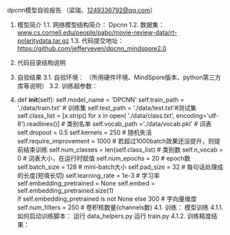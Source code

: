 dpcnn模型自验报告
（梁瑞、1249336792@qq.com）

1.	模型简介
1.1.	网络模型结构简介：
Dpcnn
1.2.	数据集：
www.cs.cornell.edu/people/pabo/movie-review-data/rt-polaritydata.tar.gz
1.3.	代码提交地址：https://github.com/jefferyeven/dpcnn_mindspore2.0
2.	代码目录结构说明
 
3.	自验结果
3.1.	自验环境：
（所用硬件环境、MindSpore版本、python第三方库等说明）
3.2.	训练超参数：
4.	def __init__(self):
    self.model_name = 'DPCNN'
    self.train_path = './data/train.txt'  # 训练集
    self.test_path = './data/test.txt'#测试集
    self.class_list = [x.strip() for x in open(
                       './data/class.txt', encoding='utf-8').readlines()]              # 类别名单
    self.vocab_path ='./data/vocab.pkl'                                # 词表
    self.dropout = 0.5
    self.kernels = 250                                              # 随机失活
    self.require_improvement = 1000                                 # 若超过1000batch效果还没提升，则提前结束训练
    self.num_classes = len(self.class_list)                         # 类别数
    self.n_vocab = 0                                               # 词表大小，在运行时赋值
    self.num_epochs = 20                                            # epoch数
    self.batch_size = 128                                           # mini-batch大小
    self.pad_size = 32                                              # 每句话处理成的长度(短填长切)
    self.learning_rate = 1e-3                                       # 学习率
    self.embedding_pretrained = None
    self.embed = self.embedding_pretrained.size(1)\
        if self.embedding_pretrained is not None else 300           # 字向量维度
    self.num_filters = 250                                          # 卷积核数量(channels数)
4.1.	训练：
模型训练
4.1.1.	如何启动训练脚本：
运行 data_helpers.py
运行 train.py
4.1.2.	训练精度结果：
 
